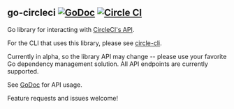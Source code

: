 ## go-circleci [![GoDoc](https://godoc.org/github.com/jszwedko/go-circleci?status.svg)](http://godoc.org/github.com/jszwedko/go-circleci) [![Circle CI](https://circleci.com/gh/jszwedko/go-circleci.svg?style=svg)](https://circleci.com/gh/jszwedko/go-circleci)

Go library for interacting with [CircleCI's API](https://circleci.com/docs/api).

For the CLI that uses this library, please see
[circle-cli](github.com/jszwedko/circleci-cli).

Currently in alpha, so the library API may change -- please use your favorite
Go dependency management solution. All API endpoints are currently supported.

See [GoDoc](http://godoc.org/github.com/jszwedko/go-circleci) for API usage.

Feature requests and issues welcome!
